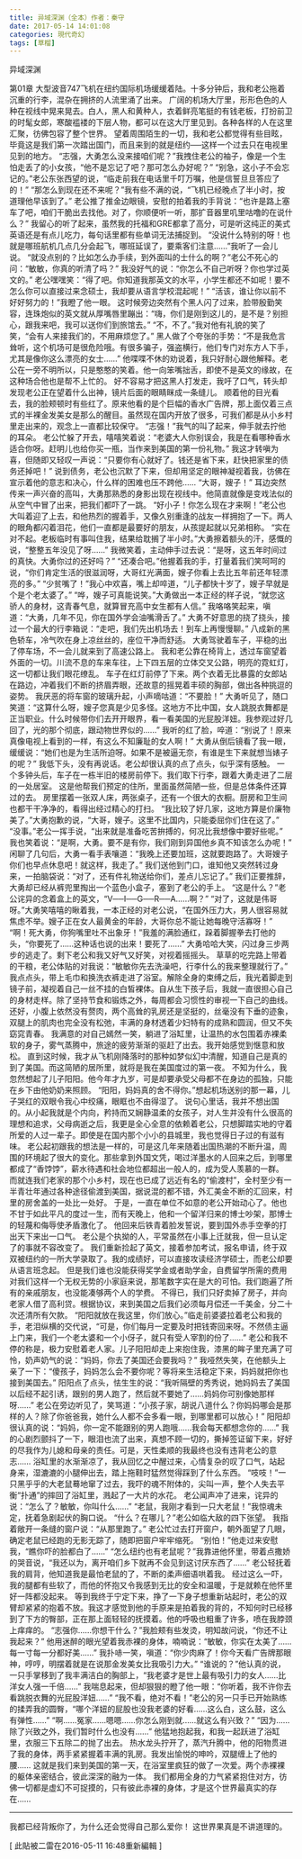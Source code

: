 ```yaml
---
title: 异域深渊（全本）作者：秦守
date: 2017-05-14 14:01:08
categories: 現代奇幻
tags: [草榴]
---
```

异域深渊


第01章
大型波音747飞机在纽约国际机场缓缓着陆。十多分钟后，我和老公拖着沉重的行李，混杂在拥挤的人流里涌了出来。
广阔的机场大厅里，形形色色的人种在视线中晃来晃去。白人，黑人和黄种人，衣着鲜亮笔挺的有钱老板，打扮前卫的时髦女郎，寒酸褴褛的下层人物，都可以在这大厅里见到。各种各样的人在这里汇聚，彷佛包容了整个世界。
望着周围陌生的一切，我和老公都觉得有些目眩，毕竟这是我们第一次踏出国门，而且来到的就是纽约──这样一个过去只在电视里见到的地方。
“志强，大勇怎么没来接咱们呢？”我拽住老公的袖子，像是一个生怕走丢了的小女孩，“他不是忘记了吧？那可怎么办好呢？”
“别急，这小子不会忘记的。”老公东张西望的说，“临走前我在电话里千叮万嘱，他是信誓旦旦答应了的！”
“那怎么到现在还不来呢？”我有些不满的说，“飞机已经晚点了半小时，按道理他早该到了。”
老公推了推金边眼镜，安慰的拍着我的手背说：“也许是路上塞车了吧，咱们干脆出去找他。对了，你顺便听一听，那扩音器里叽里咕噜的在说什么？”
我留心的听了起来，虽然我的托福和GRE都拿了高分，可是听这纯正的美式英语还是有点儿吃力，每句话里都有些单词无法捕捉到。
“没说什么特别的呀！也就是哪班航机几点几分会起飞，哪班延误了，要乘客们注意……”我听了一会儿说。
“就没点别的？比如怎么办手续，到外面叫的士什么的啊？”老公不死心的问：“敏敏，你真的听清了吗？”
我没好气的说：“你怎么不自己听呀？你也学过英文的。”
老公嘿嘿笑：“得了吧。你知道我那英文的水平，小学生都还不如呢！要不怎么你可以直接过来念硕士，我却要从语言学校混起呢！”
“活该，谁让你以前不好好努力的！”我瞪了他一眼。
这时候旁边突然有个黑人闪了过来，脸带殷勤笑容，连珠炮似的英文就从厚嘴唇里蹦出：“嗨，你们是刚到这儿的，是不是？别担心，跟我来吧，我可以送你们到旅馆去。”
“不，不了。”我对他有礼貌的笑了笑，“会有人来接我们的，不用麻烦您了。”
黑人做了个夸张的手势：“不是我危言耸听，这个机场可是很危险哦。有很多骗子，强盗横行，他们专门对东方人下手，尤其是像你这么漂亮的女士……”
他喋喋不休的劝说着，我只好耐心跟他解释。老公在一旁不明所以，只是憨憨的笑着。他一向笨嘴拙舌，即使不是英文的缘故，在这种场合他也是帮不上忙的。
好不容易才把这黑人打发走，我吁了口气，转头却发现老公正在望着什么出神，镜片后面的眼睛眯成一条缝儿。
顺着他的目光看去，我的脸颊顿时有些红了。原来他看的是个巨幅的香水广告牌，那上面仅着三点式的半裸金发美女是那么的醒目。虽然现在国内开放了很多，可我们都是从小乡村里走出来的，观念上一直都比较保守。
“志强！”我气的叫了起来，伸手就去拧他的耳朵。
老公忙躲了开去，嘻嘻笑着说：“老婆大人你别误会，我是在看哪种香水适合你呀。赶明儿也给你买一瓶，当作来到美国的第一份礼物。”
我这才转嗔为喜，但随即又轻叹一声说：“只要你有心就好了。钱还是省下来，赶快把家里的债务还掉吧！”
说到债务，老公也沉默了下来，但却用坚定的眼神凝视着我，彷佛在宣示着他的意志和决心，什么样的困难也压不跨他……
“大哥，嫂子！”
耳边突然传来一声兴奋的高叫，大勇那熟悉的身影出现在视线中。他简直就像是变戏法似的从空气中冒了出来，把我们都吓了一跳。
“好小子！你怎么现在才来啊！”老公也大叫着迎了上去，和他热烈的握着手，又像久别重逢的战友一样拥抱了一下。两人的眼角都闪着泪花，他们一直都是最要好的朋友，从孩提起就以兄弟相称。
“实在对不起。老板临时有事叫住我，结果给耽搁了半小时。”大勇擦着额头的汗，感慨的说，“整整五年没见了呀……”
我微笑着，主动伸手过去说：“是呀，这五年时间过的真快。大勇你过的还好吗？”
“还凑合吧。”他握着我的手，打量着我们笑呵呵的说，“你们肯定生活的很滋润呀，大哥红光满面，嫂子你看上去比五年前还年轻漂亮的多。”
“少贫嘴了！”我心中欢喜，嘴上却啐道，“儿子都快十岁了，嫂子早就是个是个老太婆了。”
“哗，嫂子可真能说笑。”大勇做出一本正经的样子说，“就您这骄人的身材，这青春气息，就算冒充高中女生都有人信。”
我咯咯笑起来，嗔道：“大勇，几年不见，你在国外学会油嘴滑舌了。”
大勇不好意思的挠了挠头，接过一个最大的行李箱说：“走吧，我们先出机场去！到车上再慢慢聊。”
八成新的黑色轿车，冷气吹在身上凉丝丝的，座位干净而舒适。
大勇驾驶着车子，平稳的出了停车场，不一会儿就来到了高速公路上。
我和老公靠在椅背上，透过车窗望着外面的一切。川流不息的车来车往，上下四五层的立体交叉公路，明亮的霓虹灯，这一切都让我们眼花缭乱。
车子在红灯前停了下来。两个衣着无比暴露的女郎站在路边，冲着我们不断的挤眉弄眼，还故意的摇晃着丰硕的胸部，做出各种挑逗的姿势。
我厌恶的将车窗的玻璃升起，小声嘀咕道：“不要脸！”
大勇听见了，随口笑道：“这算什么呀，嫂子您真是少见多怪。这地方不比中国，女人跳脱衣舞都是正当职业。什么时候带你们去开开眼界，看一看美国的光屁股洋妞。我参观过好几回了，光的那个彻底，跟动物世界似的……”
我听的红了脸，啐道：“别说了！原来真像电视上看到的一样，有这么不知廉耻的女人啊！”
大勇从倒后镜看了我一眼，缓缓说：“她们也是为生活所迫呀。如果不是被逼无奈，有谁是生下来就想当婊子的呢？”
我低下头，没有再说话。老公却很认真的点了点头，似乎深有感触。
一个多钟头后，车子在一栋半旧的楼房前停下。我们取下行李，跟着大勇走进了二层的一处居室。
这是他帮我们预定的住所，里面虽然简陋一些，但是总体条件还算过的去。
房里摆着一张双人床，两张桌子，还有一个很大的衣橱。厨房和卫生间也都干干净净的，看得出经过精心的打扫。
“我比较了好几家，这地方算是价廉物美了。”大勇抱歉的说，“大哥，嫂子。这里不比国内，只能委屈你们住在这了。”
“没事。”老公一挥手说，“出来就是准备吃苦拚搏的，何况比我想像中要好些呢。”
我也笑着说：“是啊，大勇。要不是有你，我们刚到异国他乡真不知该怎么办呢！”
闲聊了几句后，大勇一看手表嚷道：“我晚上还要加班，这就要跑路了。大哥嫂子你们也早点休息吧！就这样，我走了。”
我们送他到门口，谁知他又突然转过身来，一拍脑袋说：“对了，还有件礼物送给你们，差点儿忘记了。”
我们正要推辞，大勇却已经从裤兜里掏出一个蓝色小盒子，塞到了老公的手上。
“这是什么？”老公诧异的念着盒上的英文，“V──I──G──R──A……啊？”
“对了，这就是伟哥呀。”大勇笑嘻嘻的瞅着我，一本正经的对老公说，“在国外压力大，男人很容易就焦虑不举。嫂子正在女人最黄金的年龄，大哥你总不能让她每晚守活寡呀！”
“啊！死大勇，你狗嘴里吐不出象牙！”我羞的满脸通红，跺着脚握拳去打他的头，“你要死了……这种话也说的出来！要死了……”
大勇哈哈大笑，闪过身三步两步的逃走了。剩下老公和我又好气又好笑，对视着摇摇头。
草草的吃完路上带着的干粮，老公体贴的对我说：“敏敏你先去洗澡吧，行李什么的我来整理就行了。”
我点点头，带上毛巾和换洗衣裤走进了浴室。解除全身的束缚之后，我光着脚走到镜子前，凝视着自己一丝不挂的白皙裸体。自从生下孩子后，我就一直很担心自己的身材走样。除了坚持节食和锻炼之外，每周都会习惯性的审视一下自己的曲线。
还好，小腹上依然没有赘肉，两个高耸的乳房还是坚挺的，丝毫没有下垂的迹象，双腿上的肌肉也完全没有松弛，丰满的身材透着少妇特有的成熟和圆润，但又不失窈窕青春。
我满意的对自己嫣然一笑，躺进了浴缸里，让温热的水包围着赤裸柔软的身子，雾气蒸腾中，旅途的疲劳渐渐的驱赶了出去。我开始感觉到惬意和放松。
直到这时候，我才从飞机刚降落时的那种如梦似幻中清醒，知道自己是真的到了美国。而这简陋的居所里，就将是我在美国度过的第一夜。
不知为什么，我忽然想起了儿子阳阳。他今年才九岁，可是却要承受父母都不在身边的孤独，只能在乡下由他奶奶来照顾。
“阳阳，妈妈真的舍不得你。”想起机场送别的那一幕，儿子哭红的双眼令我心中绞痛，眼眶也不由得湿了。
说句心里话，我并不想出国的。从小起我就是个内向，矜持而又娴静温柔的女孩子，对人生并没有什么很高的理想和追求，父母病逝之后，我更是全心全意的依赖着老公，只想脚踏实地的守着所爱的人过一辈子。即使是在国内那个小小的县城里，我也觉得日子过的有滋有味。
老公起初跟我的想法是一样的，可是这几年来随着出国热潮的不断升温，周围的环境起了很大的变化。那些拿到外国文凭，喝过洋墨水的人回来之后，到哪里都成了“香饽饽”，薪水待遇和社会地位都超出一般人的，成为受人羡慕的一群。
而就连我们老家的那个小乡村，现在也已成了远近有名的“偷渡村”，全村至少有一半青壮年通过各种途径偷渡到美国，据说混的都不错，外汇美金不断的汇回来，村里的房舍盖的一处比一处好。
于是，一直在单位不如意的老公开始动心了。他也不甘于如此平凡的度过一生，而有天晚上，他和一个留洋归来的博士吵架，那博士的轻蔑和侮辱使矛盾激化了。
他回来后铁青着脸发誓说，要到国外赤手空拳的打出天下来出一口气。
老公是个执拗的人，平常虽然在小事上迁就我，但一旦认定了的事就不容改变了。
我们重新捡起了英文，接着参加考试，报名申请，终于双双被纽约的一所大学录取了。我的成绩好，可以直接攻读经济学硕士，而老公却要从语言班念起。
但是我们谁也没能获得奖学金或者助学金，自费留学所需的费用对我们这样一个无权无势的小家庭来说，那笔数字实在是大的可怕。我们跑遍了所有的亲戚朋友，也没能凑够两个人的学费。
不得已，我们只好卖掉了房子，并向老家人借了高利贷。根据协议，来到美国之后我们必须每月偿还一千美金，分二十次还清所有欠款。
“阳阳就放在我这里，你们放心。”临走前婆婆拉着老公和我的手，老泪纵横的交代说，“可是，你们每月一定要及时把钱寄回来呀。不然债主逼上门来，我们一个老太婆和一个小伢子，就只有受人宰割的份了……”
老公和我不停的称是，极力安慰着老人家。儿子阳阳却走上来抱住我，漆黑的眸子里充满了可怜，奶声奶气的说：“妈妈，你去了美国还会要我吗？”
我哑然失笑，在他额头上亲了一下：“傻孩子，妈妈怎么会不要你呢？等将来生活稳定下来，妈妈就把你也接到美国去。”
阳阳点了点头，怯生生的说：“我听隔壁的秀秀说，她妈妈去了美国以后经不起引诱，跟别的男人跑了，然后就不要她了……妈妈你可别像她那样呀……”
老公在旁边听见了，笑骂道：“小孩子家，胡说八道什么？你妈妈哪会是那样的人？除了你爸爸我，她什么人都不会多看一眼，到哪里都可以放心！”
阳阳却很认真的说：“妈妈，你一定不能跟别的男人跑哦……我会每天都想念你的……”
我的心剧烈颤抖了一下，眼泪也流了出来，真想不顾一切的，撕掉签证留下来，好好的尽我作为儿媳和母亲的责任。可是，天性柔顺的我最终也没有违背老公的意志……
浴缸里的水渐渐凉了，我从回忆之中醒过来，心情复杂的叹了口气，站起身来，湿漉漉的小腿伸出去，踏上拖鞋时猛然觉得踩到了什么东西。
“吱吱！”一只黑乎乎的大老鼠蓦地窜了过去，我吓的魂不附体的，尖叫一声，整个人失去平衡“扑通”的摔回了浴缸里，溅起了一大片的水花。
老公闻声冲了进来，诧异的说：“怎么了？敏敏，你叫什么……”
“老鼠，我刚才看到一只大老鼠！”我惊魂未定，抚着急剧起伏的胸口说。
“什么？在哪儿？”老公如临大敌的四下张望。
我指着敞开一条缝的窗户说：“从那里跑了。”
老公忙过去打开窗户，朝外面望了几眼，确定老鼠已经跑的无影无踪了，随即把窗户牢牢缩死。
“别怕！”他走过来安慰我，“瞧你吓的脸都白了……”
“怎么纽约也有老鼠呢？”我靠进他怀里，带着点撒娇的哭音说，“我还以为，离开咱们乡下就再不会见到这讨厌东西了……”
老公轻抚着我的肩背，他知道我是最怕老鼠的了，不断的柔声细语哄着我。
经过这么一吓，我的腿都有些软了，而他的怀抱又令我感到无比的安全和温暖，于是就赖在他怀里好一阵都没起来。
等到我终于宁定下来，挣了一下身子想重新站起时，老公的双臂却紧紧的抱着不放。我这才感觉到他的手原来是拍着我的背的，不知何时已经移到了下方的臀部，正在那上面轻轻的抚摸着。他的呼吸也粗重了许多，喷在我脖颈上痒痒的。
“志强你……你想干什么？”我脸颊有些发烫，明知故问说，“你还不让我起来？”
他用迷醉的眼光望着我赤裸的身体，喃喃说：“敏敏，你实在太美了……每一寸每一分都好美……”
我扑哧一笑，嗔道：“你少肉麻了！你今天看广告牌那眼神，哼哼，明摆着就是在说那金发美女比我吸引力大。”
“谁说的？”他认真的说，一只手掌移到了我丰满洁白的胸部上，“我老婆才是世上最有吸引力的女人……比洋女人强一千倍……”
我喘息起来，但却狠狠的瞪了他一眼：“你听着，我不许你去看跳脱衣舞的光屁股洋妞……”
“我不看，绝对不看！”老公的另一只手已开始熟练的揉弄我的圆臀，“哪个洋妞的屁股也没我老婆的好看……这么白，这么鼓，这么有弹性……”
“啊……冤家……嗯嗯……你怎么刚到就……就这么有兴致？”
“因为……除了兴致之外，我们暂时什么也没有……”
他猛地抱起我，和我一起跃进了浴缸里，衣服三下五除二的抛了出去。
热水龙头拧开了，蒸汽升腾中，他的阳物贯进了我的身体，两手紧紧握着丰满的乳房。我发出愉悦的呻吟，双腿缠上了他的腰……
这就是我们来到美国的第一天，在浴室里疯狂的做了一次爱。两个赤裸裸的躯体亲密结合，彼此深深的融为一体。
我们都用全身的力气紧紧抱住对方，彷佛一切都是虚幻不可捉摸的，只有彼此赤裸的身体，才是这个世界最真实的存在……




------------------------------------------------------------------------------------------------------------------------------------------------------------------------
我都已经背叛你了，为什么还会觉得自己那么爱你！
这世界果真是不讲道理的。

 


[ 此貼被二雷在2016-05-11 16:48重新編輯 ]